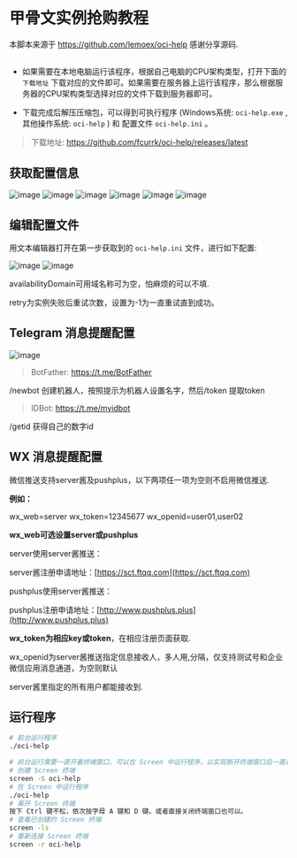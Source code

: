 # 甲骨文实例抢购教程

本脚本来源于 https://github.com/lemoex/oci-help
感谢分享源码.

## 
- 如果需要在本地电脑运行该程序，根据自己电脑的CPU架构类型，打开下面的 `下载地址` 下载对应的文件即可。如果需要在服务器上运行该程序，那么根据服务器的CPU架构类型选择对应的文件下载到服务器即可。

- 下载完成后解压压缩包，可以得到可执行程序 (Windows系统: `oci-help.exe` , 其他操作系统: `oci-help` ) 和 配置文件 `oci-help.ini` 。


> 下载地址: https://github.com/fcurrk/oci-help/releases/latest


## 获取配置信息
![image](https://github.com/fcurrk/oci-help/blob/main/doc/1.png)
![image](https://github.com/fcurrk/oci-help/blob/main/doc/2.png)
![image](https://github.com/fcurrk/oci-help/blob/main/doc/3.png)
![image](https://github.com/fcurrk/oci-help/blob/main/doc/4.png)
![image](https://github.com/fcurrk/oci-help/blob/main/doc/5.png)
![image](https://github.com/fcurrk/oci-help/blob/main/doc/6.png)


## 编辑配置文件
用文本编辑器打开在第一步获取到的 `oci-help.ini` 文件，进行如下配置:

![image](https://github.com/fcurrk/oci-help/blob/main/doc/7.png)
![image](https://github.com/fcurrk/oci-help/blob/main/doc/8.png)

availabilityDomain可用域名称可为空，怕麻烦的可以不填.

retry为实例失败后重试次数，设置为-1为一直重试直到成功。


## Telegram 消息提醒配置
![image](https://github.com/fcurrk/oci-help/blob/main/doc/9.png)

> BotFather: https://t.me/BotFather

/newbot 创建机器人，按照提示为机器人设置名字，然后/token 提取token

> IDBot: https://t.me/myidbot

/getid 获得自己的数字id

## WX 消息提醒配置
微信推送支持server酱及pushplus，以下两项任一项为空则不启用微信推送.

**例如：**

wx_web=server
wx_token=12345677
wx_openid=user01,user02

**wx_web可选设置server或pushplus**

server使用server酱推送：

server酱注册申请地址：[https://sct.ftqq.com](https://sct.ftqq.com)

pushplus使用server酱推送：

pushplus注册申请地址：[http://www.pushplus.plus](http://www.pushplus.plus)

**wx_token为相应key或token**，在相应注册页面获取.

wx_openid为server酱推送指定信息接收人，多人用,分隔，仅支持测试号和企业微信应用消息通道，为空则默认

server酱里指定的所有用户都能接收到.

## 运行程序
```bash
# 前台运行程序
./oci-help

# 前台运行需要一直开着终端窗口，可以在 Screen 中运行程序，以实现断开终端窗口后一直运行。
# 创建 Screen 终端
screen -S oci-help 
# 在 Screen 中运行程序
./oci-help
# 离开 Screen 终端
按下 Ctrl 键不松，依次按字母 A 键和 D 键。或者直接关闭终端窗口也可以。
# 查看已创建的 Screen 终端
screen -ls
# 重新连接 Screen 终端
screen -r oci-help
```
